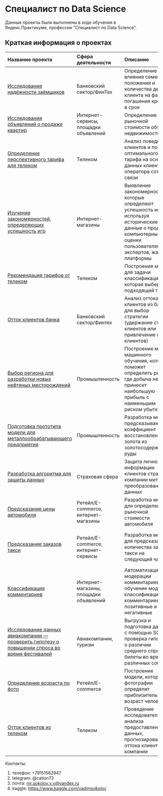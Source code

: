 # Cпециалист по Data Science
Данные проекты были выполнены в ходе обучения в Яндекс.Практикуме, профессии "Специалист по Data Science".

## Краткая информация о проектах

| Название проекта | Сфера деятельности | Описание | Используемые библиотеки | 
| :---------------------- | :---------------------- | :---------------------- | :---------------------- |
| [Исследование надёжности заёмщиков](01-data-preprocessing)| Банковский сектор/ФинТех | Определение влияния семейного положения и количества детей клиента на факт погашения кредита в срок | *pandas, pymystem* |
| [Исследование объявлений о продаже квартир](02-research-data-analysis)| Интернет-сервисы, площадки объявлений | Определение рыночной стоимости объектов недвижимости| *pandas, matplotlib* |
| [Определение перспективного тарифа для телеком](03-statistical-analysis)| Телеком | Анализ поведения клиентов и поиск оптимального тарифа на основе данных клиентов оператора сотовой связи | *pandas, numpy, matplotlib, seaborn, scipy* |
| [Изучение закономерностей, определяющих успешность игр](04-final-project-first-module)| Интернет-магазины | Выявление закономерностей, которые определяют успешность игр, используя исторические данные о продажах компьютерных игр, оценки пользователей и экспертов, жанры и платформы |*pandas, numpy, matplotlib, seaborn, scipy* |
| [Рекомендация тарифов от телеком](05-machine-learning-first-project)| Телеком | Построение модели для задачи классификации, которая выберет подходящий тариф | *pandas, numpy, sklearn* |
| [Отток клиентов банка](06-supervised-machine-learning) | Банковский сектор/Финтех | Анализ оттока клиентов из банка для выбор стратегии (удержание старых клиентов или привлечение новых клиентов) | *pandas, sklearn* |
| [Выбор региона для разработки новых нефтяных месторождений](07-machine-learning-for-business)| Промышленность | Построение модели машинного обучения, которая поможет определить регион, где добыча нефти принесет наибольшую прибыль с наименьшим риском убытков | *pandas, numpy, sklearn, matplotlib* |
| [Подготовка прототипа модели для металлообрабатывающего предприятия](08-final-project-second-module)| Промышленность | Разработка модели, предсказывающей коэффициент восстановления золота из золотосодержащей руды | *pandas, numpy, sklearn, matplotlib* |
| [Разработка алгоритма для защиты данных](09-linear-algebra)| Страховая сфера | Защита личной информации клиентов страховой компании методом преобразования данных | *pandas, numpy, sklearn* |
| [Предсказание цены автомобиля](10-gradient-boosting)| Ретейл/E-commerce, интернет-магазины | Разработка модели для определения рыночной стоимости автомобиля | *pandas, numpy, sklearn, catboost, lightgbm, xgboost* |
| [Предсказание заказов такси](11-time-series)| Ретейл/E-commerce, интернет-сервисы | Разработка модели для предсказания количества заказов такси на следующий час | *pandas, numpy, sklearn, statsmodels, matplotlib, catboost, lightgbm* |
| [Классификация комментариев](12-machine-learning-for-text)| Интернет-магазины, площадки объявлений | Автоматизация модерации комментариев, обучение модели классификации комментариев на позитивные и негативные | *pandas, re, nltk, sklearn* |
| [Исследование данных авиакомпании — проверить гипотезу о повышении спроса во время фестивалей](13-structured-query-language)| Авиакомпании, туризм | Выгрузка и подготовка данных с помощью SQL, проверка гипотезы о различии среднего спроса на билеты во время различных событий | *SQL, pandas, scipy, matplotlib* |
| [Определение возраста по фото](14-computer-vision)| Ретейл/E-commerce | Построение модели, которая по фотографии определит приблизительный возраст человека | *pandas, matplotlib, tensorflow, keras* |
| [Отток клиентов из телеком](15-final-project-last)| Телеком | Проведение исследовательского анализа предоставленных данных, прогнозирование оттока клиентов из компании | *pandas, numpy, seaborn, matplotlib, datetime, sklearn, xgboost, imblearn* |

*Контакты:*
1. телефон: +79151562947
2. telegram: @cation73
3. почта: mr.sokolov.v.v@yandex.ru
4. kaggle: https://www.kaggle.com/vadimsokolov

